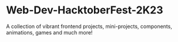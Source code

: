 # Web-Dev-HacktoberFest-2K23
A collection of vibrant frontend projects, mini-projects, components, animations, games and much more!
